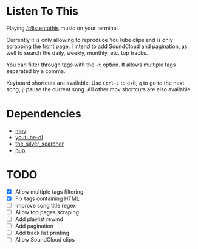 # Listen To This

Playing [/r/listentothis](https://www.reddit.com/r/listentothis) music on your terminal.

Currently it is only allowing to reproduce YouTube clips and is only scrapping the front page. I intend to add SoundCloud and pagination, as well to search the daily, weekly, monthly, etc. top tracks.

You can filter through tags with the `-t` option. It allows multiple tags separated by a comma.

Keyboard shortcuts are available. Use `Ctrl-C` to exit, `q` to go to the next song, `p` pause the current song. All other mpv shortcuts are also available.

# Dependencies

* [mpv](https://github.com/mpv-player/mpv)
* [youtube-dl](https://github.com/rg3/youtube-dl/)
* [the_silver_searcher](https://github.com/ggreer/the_silver_searcher)
* [pup](https://github.com/EricChiang/pup)

# TODO

- [x] Allow multiple tags filtering
- [x] Fix tags containing HTML
- [ ] Improve song title regex
- [ ] Allow top pages scraping
- [ ] Add playlist rewind
- [ ] Add pagination
- [ ] Add track list printing
- [ ] Allow SoundCloud clips
